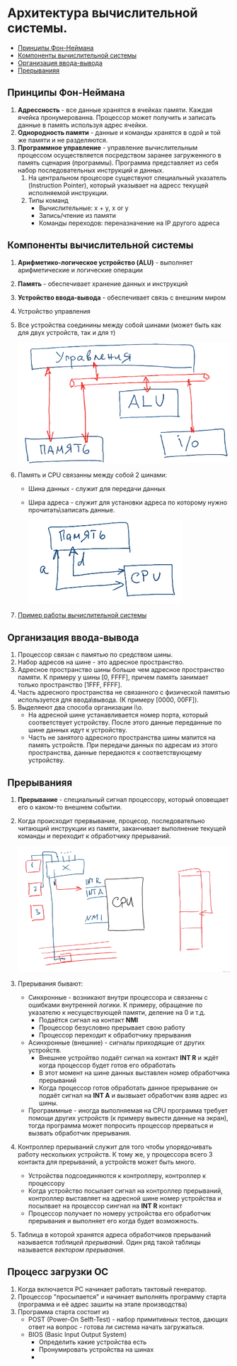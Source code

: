 # Архитектура вычислительной системы.

- [Принципы Фон-Неймана](#%D0%BF%D1%80%D0%B8%D0%BD%D1%86%D0%B8%D0%BF%D1%8B-%D1%84%D0%BE%D0%BD-%D0%BD%D0%B5%D0%B9%D0%BC%D0%B0%D0%BD%D0%B0)
- [Компоненты вычислительной системы](#%D0%BA%D0%BE%D0%BC%D0%BF%D0%BE%D0%BD%D0%B5%D0%BD%D1%82%D1%8B-%D0%B2%D1%8B%D1%87%D0%B8%D1%81%D0%BB%D0%B8%D1%82%D0%B5%D0%BB%D1%8C%D0%BD%D0%BE%D0%B9-%D1%81%D0%B8%D1%81%D1%82%D0%B5%D0%BC%D1%8B)
- [Организация ввода-вывода](#%D0%BE%D1%80%D0%B3%D0%B0%D0%BD%D0%B8%D0%B7%D0%B0%D1%86%D0%B8%D1%8F-%D0%B2%D0%B2%D0%BE%D0%B4%D0%B0-%D0%B2%D1%8B%D0%B2%D0%BE%D0%B4%D0%B0)
- [Прерыванияя](#%D0%BF%D1%80%D0%B5%D1%80%D1%8B%D0%B2%D0%B0%D0%BD%D0%B8%D1%8F%D1%8F)

## Принципы Фон-Неймана
1. **Адрессность** - все данные хранятся в ячейках памяти. Каждая ячейка пронумерованна. Процессор может получить и записать данные в память используя адрес ячейки.
1. **Однородность памяти** - данные и команды хранятся в одой и той же памяти и не разделяются.
1. **Программное управление** - управление вычислительным процессом осуществляется посредством заранее загруженного в память сценария (программы). Программа представляет из себя набор последовательных инструкций и данных.
    1. На центральном процесоре существуют специальный указатель (Instruction Pointer), который указывает на адресс текущей исполняемой инструкции.
    1. Типы команд
        * Вычислительные: х + у, x or y
        * Запись/чтение из памяти
        * Команды переходов: переназначение на IP другого адреса

## Компоненты вычислительной системы
1. **Арифметико-логическое устройство (ALU)** - выполняет арифметические и логические операции
1. **Память** - обеспечивает хранение данных и инструкций
1. **Устройство ввода-вывода** - обеспечивает связь с внешним миром
1. Устройство управления
1. Все устройства соединины между собой шинами (может быть как для двух устройств, так и для т)

    ![Computer system components](../images/computer-system-components.png)

1. Память и CPU связанны между собой 2 шинами:
    * Шина данных - служит для передачи данных
    * Шира адреса - служит для установки адреса по которому нужно прочитать\записать данные.

        ![CPU Memory](../images/memory-cpu.png)

1. [Пример работы вычислительной системы](https://stepik.org/lesson/13483/step/5?unit=3639)

## Организация ввода-вывода
1. Процессор связан с памятью по средством шины.
1. Набор адресов на шине - это адресное пространство.
1. Адресное пространство шины больше чем адресное пространство памяти. К примеру у шины [0, FFFF], причем память занимает только пространство [1FFF, FFFF].
1. Часть адресного пространства не связанного с физической памятью используется для ввода\вывода. (К примеру [0000, 00FF]).
1. Выделяеют два способа организации i\o.
    * На адресной шине устанавливается номер порта, который соответствует устройству. После этого данные переданные по шине данных идут к устройству.
    * Часть не занятого адресного пространства шины мапится на память устройств. При передачи данных по адресам из этого пространства, данные передаются к соответствующему устройству.

## Прерыванияя
1. **Прерывание** - специальный сигнал процессору, который оповещает его о каком-то внешнем событии.
1. Когда происходит прервывание, процесор, последовательно читающий инструкции из памяти, заканчивает выполнение текущей команды и переходит к обработчику прерываний.

    ![Прерывание](../images/cpp-interuption.png)

1. Прерывания бывают:
    * Синхронные - возникают внутри процессора и связанны с ошибками внутренней логики. К примеру, обращение по указателю к несуществующей памяти, деление на 0 и т.д.
        * Подаётся сигнал на контакт **NMI**
        * Процессор безусловно прерывает свою работу
        * Процессор переходит к обработчику прерывания
    * Асинхронные (внешние) - сигналы приходящие от других устройств.
        * Внешнее устройтво подаёт сигнал на контакт **INT R** и ждёт когда процессор будет готов его обработать
        * В этот момент на шине данных выставлен номер обработчика прерываний
        * Когда процессор готов обработать данное прерывание он подаёт сигнал на **INT A** и вызвыает обработчик взяв адрес из шины.
    * Программные - иногда выполняемая на CPU программа требует помощи других устройств (к примеру вывести данные на экран), тогда программа может попросить процессор прерваться и вызвать обработчик прерывания.
1. Контроллер прерываний служит для того чтобы упорядочивать работу нескольких устройств. К тому же, у процессора всего 3 контакта для прерываний, а устройств может быть много.
    * Устройства подсоединяются к контроллеру, контроллер к процессору
    * Когда устройство посылает сигнал на контроллер прерываний, контроллер выставляет на адресной шине номер устройства и посылвает на процессор сингнал на **INT R** контакт
    * Процессор получает по номеру устройства его обработчик прерывания и выполняет его когда будет возможность.
1. Таблица в которой хранятся адреса обработчиков прерываний называется _таблицей прерываний_. Один ряд такой таблицы называется _вектором прерывания_.

## Процесс загрузки ОС
1. Когда включается PC начинает работать тактовый генератор.
1. Процессор "просыпается" и начинает выполнять программу старта (программа и её адрес зашиты на этапе производства)
1. Программа старта состоит из
    * POST (Power-On Selft-Test) - набор примитивных тестов, дающих ответ на вопрос - готова ли система начать загружаться.
    * BIOS (Basic Input Output System)
        * Определить какие устройства есть
        * Пронумировать устройства на шинах
        *
